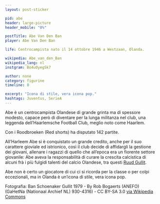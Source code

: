 ```yaml
---
layout: post-sticker

pid: abe
header: large-picture
header_mobile: "0%"

postTitle: Abe Van Den Ban
player: Abe Van Den Ban

life: Centrocampista nato il 14 ottobre 1946 a Westzaan, Olanda.

wikipedia: Abe_van_den_Ban
wikipedia_lang: nl
instgram: Bo4uOyegSk7

author: none
category: figurine
timeline: 0

excerpt: "Icona di stile, vera icona pop."
hashtags: Juventus, SerieA
---
```

Abe è un centrocampista Olandese di grande grinta ma di spessore modesto, capace però di diventare per la lunga militanza nel club, una leggenda dell’Haarlemsche Football Club, meglio noto come Haarlem.

Con i Roodbroeken (Red shorts) ha disputato 142 partite.

All’Harleem Abe si è conquistato un grande credito, anche per il suo carattere gioviale ed istrionico, così il club decide di affidargli la gestione dei giovani, allenare i ragazzi di quello che all’epoca era un fiorente settore giovanile: Abe aveva la responsabilità di curare la crescita calcistica di alcuni frà i più fulgidi talenti del calcio Olandese, tra questi <a href="gullit" title="Ruud Gullit">Ruud Gullit</a>.

Abe non è certo un giocatore di cui ci si ricorda per la classe o per colpi eccezionali, ma in Olanda è un’icona di stile, vera icona pop.

<div class="post-disclaimer">Fotografia: Ban Schoenaker Gullit 1979 - By Rob Bogaerts (ANEFO) (GaHetNa (Nationaal Archief NL)  930-4316) - CC BY-SA 3.0 <a href="https://commons.wikimedia.org/wiki/File:BanSchoenakerGullit1979.jpg" title="Abe Van Den Ban" target="_blank">via Wikipedia Commons</a></div>
